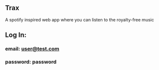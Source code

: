 ## Trax
A spotify inspired web app where you can listen to the royalty-free music

## Log In:
### email: user@test.com
### password: password
